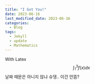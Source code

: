 ```yaml
---
title: "I Got You!"
date: 2023-06-16 
last_modified_date: 2023-06-16 
categories:
  - Blog
tags:
  - Jekyll
  - update
  - Mathematics
---
```


With Latex $$\int_{1}^{3} f\left(x\right) dx$$
날짜 때문은 아니지 않냐 슈댕..
이건 안뜸?